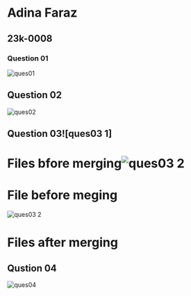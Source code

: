 # Adina Faraz
## 23k-0008

### Question 01

![ques01](https://github.com/adeena43/PfFall23/assets/142868138/efe6d0b9-8e2f-408d-9428-4fba069a7bfc)

## Question 02

![ques02](https://github.com/adeena43/PfFall23/assets/142868138/1cf6aa5a-594a-4189-97e5-ea123a654821)

## Question 03![ques03 1]
# Files bfore merging![ques03 2](https://github.com/adeena43/PfFall23/assets/142868138/78412f4c-804e-403d-a7b4-02c9d5c9dd41) 
# File before meging
![ques03 2](https://github.com/adeena43/PfFall23/assets/142868138/9dd9600f-e77b-4464-a5e5-1ec213f59a0d)


# Files after merging


## Qustion 04
![ques04](https://github.com/adeena43/PfFall23/assets/142868138/208df2c4-fc53-4007-affe-8e3f229a51da)
